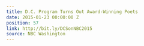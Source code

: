 ```yaml
---
title: D.C. Program Turns Out Award-Winning Poets
date: 2015-01-23 00:00:00 Z
position: 57
link: http://bit.ly/DCSonNBC2015
source: NBC Washington
---
```


